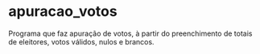 # apuracao_votos
Programa que faz apuração de votos, à partir do preenchimento de totais de eleitores, votos válidos, nulos e brancos.

